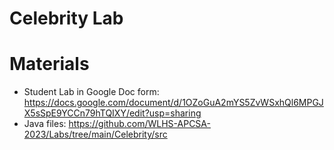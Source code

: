 # Celebrity Lab

# Materials
* Student Lab in Google Doc form: https://docs.google.com/document/d/1OZoGuA2mYS5ZvWSxhQl6MPGJX5sSpE9YCCn79hTQIXY/edit?usp=sharing
* Java files: https://github.com/WLHS-APCSA-2023/Labs/tree/main/Celebrity/src
